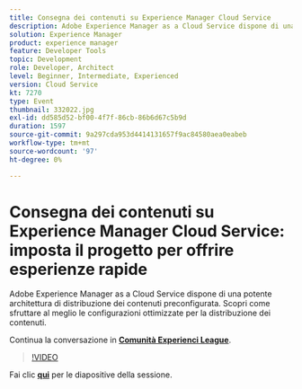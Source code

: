 ```yaml
---
title: Consegna dei contenuti su Experience Manager Cloud Service
description: Adobe Experience Manager as a Cloud Service dispone di una potente architettura di distribuzione dei contenuti preconfigurata. Scopri come sfruttare al meglio le configurazioni ottimizzate per la distribuzione dei contenuti. Questa sessione è stata distribuita come parte dell’evento Contenuto Adobe Developers Live.
solution: Experience Manager
product: experience manager
feature: Developer Tools
topic: Development
role: Developer, Architect
level: Beginner, Intermediate, Experienced
version: Cloud Service
kt: 7270
type: Event
thumbnail: 332022.jpg
exl-id: dd585d52-bf00-4f7f-86cb-86b6d67c5b9d
duration: 1597
source-git-commit: 9a297cda953d4414131657f9ac84580aea0eabeb
workflow-type: tm+mt
source-wordcount: '97'
ht-degree: 0%

---
```


# Consegna dei contenuti su Experience Manager Cloud Service: imposta il progetto per offrire esperienze rapide

Adobe Experience Manager as a Cloud Service dispone di una potente architettura di distribuzione dei contenuti preconfigurata. Scopri come sfruttare al meglio le configurazioni ottimizzate per la distribuzione dei contenuti.

Continua la conversazione in **[Comunità Experienci League](https://adobe.ly/36Yd3v6)**.

>[!VIDEO](https://video.tv.adobe.com/v/332022/?quality=12&learn=on&hidetitle=true)

Fai clic **[qui](/help/adobe-developers-live/assets/content-delivery-on-aemcs.pdf)** per le diapositive della sessione.
